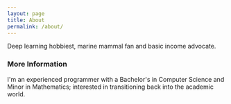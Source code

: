 ```yaml
---
layout: page
title: About
permalink: /about/
---
```


Deep learning hobbiest, marine mammal fan and basic income advocate.

### More Information

I'm an experienced programmer with a Bachelor's in Computer Science and Minor in Mathematics; interested in transitioning back into the academic world.
